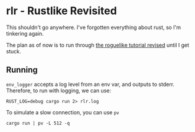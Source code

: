 # rlr - Rustlike Revisited

This shouldn't go anywhere. I've forgotten everything about rust, so I'm tinkering again.

The plan as of now is to run through [the roguelike tutorial revised](http://rogueliketutorials.com/tdl/1) until I get stuck.

## Running

`env_logger` accepts a log level from an env var, and outputs to stderr. Therefore, to run with logging, we can use:

    RUST_LOG=debug cargo run 2> rlr.log

To simulate a slow connection, you can use `pv`

    cargo run | pv -L 512 -q
